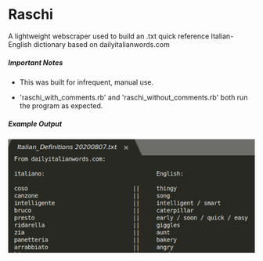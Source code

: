 # Raschi

A lightweight webscraper used to build an .txt quick reference Italian-English dictionary based on dailyitalianwords.com

##### Important Notes
* This was built for infrequent, manual use.

* 'raschi_with_comments.rb' and 'raschi_without_comments.rb' both run the program as expected.

##### Example Output

<img src="demo/Raschi_Output_Example.jpg" alt="example dictionary"/>
